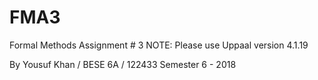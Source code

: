 # FMA3
Formal Methods Assignment # 3
NOTE: Please use Uppaal version 4.1.19

By Yousuf Khan / BESE 6A / 122433
Semester 6 - 2018
